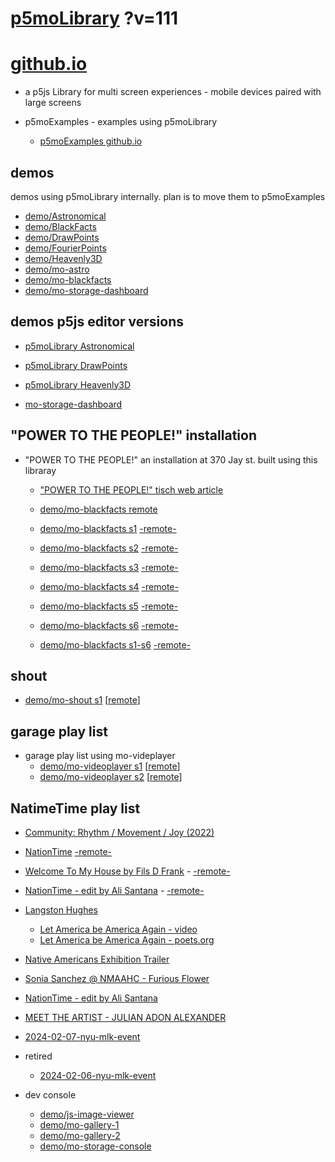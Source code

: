 # [p5moLibrary](https://github.com/molab-itp/p5moLibrary) ?v=111

# [github.io](https://molab-itp.github.io/p5moLibrary/src?v=111)

- a p5js Library for multi screen experiences - mobile devices paired with large screens

- p5moExamples - examples using p5moLibrary

  - [ p5moExamples github.io ](https://molab-itp.github.io/p5moExamples)

## demos

demos using p5moLibrary internally. plan is to move them to p5moExamples

- [demo/Astronomical](demo/Astronomical?v=111)
- [demo/BlackFacts](demo/BlackFacts?v=111)
- [demo/DrawPoints](demo/DrawPoints?v=111)
- [demo/FourierPoints](demo/FourierPoints?v=111)
- [demo/Heavenly3D](demo/Heavenly3D?v=111)
- [demo/mo-astro](demo/mo-astro?v=111)
- [demo/mo-blackfacts](demo/mo-blackfacts?v=111)
- [demo/mo-storage-dashboard](demo/mo-storage-dashboard?v=111)

## demos p5js editor versions

- [p5moLibrary Astronomical](https://editor.p5js.org/jht9629-nyu/sketches/iIIAb8KIDr)

- [p5moLibrary DrawPoints](https://editor.p5js.org/jht9629-nyu/sketches/TQyVoswjQ)

- [p5moLibrary Heavenly3D](https://editor.p5js.org/jht9629-nyu/sketches/6VM5IMP4m)

- [mo-storage-dashboard](https://editor.p5js.org/jht9629-nyu/sketches/Osz28nOS9)

## "POWER TO THE PEOPLE!" installation

- "POWER TO THE PEOPLE!" an installation at 370 Jay st. built using this libraray

  - ["POWER TO THE PEOPLE!" tisch web article](https://tisch.nyu.edu/itp/news/spring-2024/community-facing-interactive-installations-on-the-ground-floor-o)

  - [demo/mo-blackfacts remote](demo/mo-blackfacts?v=111)
  - [demo/mo-blackfacts s1](demo/mo-blackfacts?v=111&group=s1&qrcode=mo-blackfacts-qrcode-1.png) [-remote-](demo/mo-blackfacts?v=111&group=s1)
  - [demo/mo-blackfacts s2](demo/mo-blackfacts?v=111&group=s2&qrcode=mo-blackfacts-qrcode-2.png) [-remote-](demo/mo-blackfacts?v=111&group=s2)
  - [demo/mo-blackfacts s3](demo/mo-blackfacts?v=111&group=s3&qrcode=mo-blackfacts-qrcode-3.png) [-remote-](demo/mo-blackfacts?v=111&group=s3)
  - [demo/mo-blackfacts s4](demo/mo-blackfacts?v=111&group=s4&qrcode=mo-blackfacts-qrcode-4.png) [-remote-](demo/mo-blackfacts?v=111&group=s4)
  - [demo/mo-blackfacts s5](demo/mo-blackfacts?v=111&group=s5&qrcode=mo-blackfacts-qrcode-5.png) [-remote-](demo/mo-blackfacts?v=111&group=s5)
  - [demo/mo-blackfacts s6](demo/mo-blackfacts?v=111&group=s6&qrcode=mo-blackfacts-qrcode-6.png) [-remote-](demo/mo-blackfacts?v=111&group=s6)
  - [demo/mo-blackfacts s1-s6](demo/mo-blackfacts?v=111&group=s1,s2,s3,s4,s5,s6&qrcode=mo-blackfacts-qrcode-1-6.png) [-remote-](demo/mo-blackfacts?v=111&group=s1,s2,s3,s4,s5,s6)

## shout

- [demo/mo-shout s1](demo/mo-shout?v=111&group=s1&qrcode=mo-shout-qrcode-1.png) [[remote](qrcode/mo-shout.html?v=111&group=s1)]
<!-- https://molab-itp.github.io/p5moLibrary/src/qrcode/mo-shout.html?group=s1 -->

## garage play list

- garage play list using mo-videplayer
  - [demo/mo-videoplayer s1](demo/mo-videoplayer?v=111&group=s1&qrcode=mo-videoplayer-qrcode-1.png)
    [[remote](qrcode/mo-videoplayer.html?v=111&group=s1)]
  - [demo/mo-videoplayer s2](demo/mo-videoplayer?v=111&group=s2&qrcode=mo-videoplayer-qrcode-2.png)
    [[remote](qrcode/mo-videoplayer.html?v=111&group=s2)]

## NatimeTime play list

- [Community: Rhythm / Movement / Joy (2022)](demo/mo-videoplayer/index.html?playlist=8HfVf69nUX0)

- [NationTime](demo/mo-videoplayer/index.html?qrcode=NationTime.png) [-remote-](demo/mo-videoplayer/index.html)

- [Welcome To My House by Fils D Frank](demo/mo-videoplayer/?playlist=kinLtCLHYvo&title=Welcome%20To%20My%20House%20by%20Fils%20D%20Frank&qrcode=NationTime.png) - [-remote-](demo/mo-videoplayer/?playlist=kinLtCLHYvo&title=Welcome%20To%20My%20House%20by%20Fils%20D%20Frank)

- [NationTime - edit by Ali Santana](demo/mo-videoplayer/?playlist=-UtKxghWlvY&title=NationTime%20-%20ELUCID%20-%20BETAMAX&qrcode=NationTime.png) - [-remote-](demo/mo-videoplayer/?playlist=-UtKxghWlvY&title=NationTime%20-%20ELUCID%20-%20BETAMAX)

- [Langston Hughes ](demo/BlackFacts?playlist=XzI3huqpCi4)

  - [Let America be America Again - video](demo/mo-blackfacts?playlist=CFNM8GB_Yp0&title=%E2%98%85)
  - [Let America be America Again - poets.org](https://poets.org/poem/let-america-be-america-again)

- [Native Americans Exhibition Trailer](demo/BlackFacts?playlist=hpjNGTYvpxw)

- [Sonia Sanchez @ NMAAHC - Furious Flower](demo/mo-blackfacts?playlist=FNLp8e-cfgk&title=Sonia%20Sanchez)

- [NationTime - edit by Ali Santana](demo/mo-videoplayer?playlist=-UtKxghWlvY&title=NationTime%20-%20ELUCID%20-%20BETAMAX&qrcode=NationTime.png)

- [MEET THE ARTIST - JULIAN ADON ALEXANDER](demo/mo-blackfacts?playlist=wk0La_2igws&title=MEET%20THE%20ARTIST%20-%20JULIAN%20ADON%20ALEXANDE%20-%20What%20it%20is&qrcode=JULIAN.png)

- [2024-02-07-nyu-mlk-event](demo/mo-blackfacts?playlist=lG758MniLYg&qrcode=annoucement-01.png&title=2024-02-07-nyu-mlk-event)

- retired

  - [2024-02-06-nyu-mlk-event](demo/mo-blackfacts?playlist=zbRz5xTaLYI&qrcode=annoucement-01.png&title=2024-02-06-nyu-mlk-event)
  <!-- - [Weapons of White Destruction - TJ](demo/mo-blackfacts?playlist=ob8YQPGJiHY&title=Weapons%20of%20White%20Destruction%20-%20TJ&&qrcode=TJ.png) -->

- dev console

  - [demo/js-image-viewer](demo/js-image-viewer?v=111)
  - [demo/mo-gallery-1](demo/mo-gallery-1?v=111)
  - [demo/mo-gallery-2](demo/mo-gallery-2?v=111)
  - [demo/mo-storage-console](demo/mo-storage-console?v=111)

<!--

- retired
  - [demo/mo-astro-host-0](demo/mo-astro-host-0?v=111)
  - [demo/mo-astro-host-1](demo/mo-astro-host-1?v=111)
  - [demo/mo-astro-remote-0](demo/mo-astro-remote-0?v=111)
  - [demo/mo-astro-remote-1](demo/mo-astro-remote-1?v=111)

  - [demo/mo-blackfacts-host](demo/mo-blackfacts-host?v=111)
  - [demo/mo-blackfacts-remote](demo/mo-blackfacts-remote?v=111)

# https://www.youtube.com/watch?v=hpjNGTYvpxw
# The Land Carries Our Ancestors: Contemporary Art by Native Americans Exhibition Trailer

 -->
